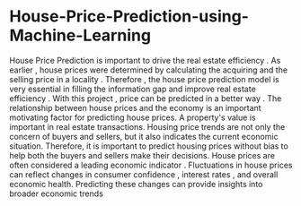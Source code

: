 # House-Price-Prediction-using-Machine-Learning

House Price Prediction is important to drive the real estate efficiency . As earlier , house prices 
were determined by calculating the acquiring and the selling price in a locality . Therefore , the 
house price prediction model is very essential in filling the information gap and improve real 
estate efficiency . With this project , price can be predicted in a better way . 
The relationship between house prices and the economy is an important motivating factor for 
predicting house prices. A property's value is important in real estate transactions. Housing price 
trends are not only the concern of buyers and sellers, but it also indicates the current economic 
situation. Therefore, it is important to predict housing prices without bias to help both the buyers 
and sellers make their decisions.
House prices are often considered a leading economic indicator . Fluctuations in house prices can 
reflect changes in consumer confidence , interest rates , and overall economic health. Predicting 
these changes can provide insights into broader economic trends
